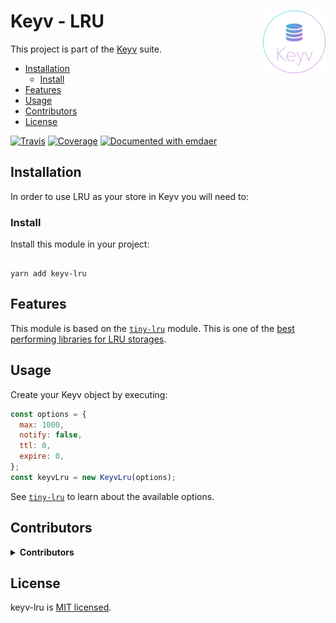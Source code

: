 <!--
  This file was generated by emdaer

  Its template can be found at .emdaer/README.emdaer.md
-->

<!--
  emdaerHash:822f0a91a03b2ad9ab26ea6b2767fa06
-->

<h1 id="keyv-lru-img-align-right-src-logo-svg-alt-keyv-logo-title-keyv-logo-width-100-">Keyv - LRU <img align="right" src="./logo.svg" alt="Keyv logo" title="Keyv logo" width="100"></h1>
<p>This project is part of the <a href="https://www.npmjs.com/package/keyv">Keyv</a> suite.</p>
<!-- toc -->
<ul>
<li><a href="#installation">Installation</a><ul>
<li><a href="#install">Install</a></li>
</ul>
</li>
<li><a href="#features">Features</a></li>
<li><a href="#usage">Usage</a></li>
<li><a href="#contributors">Contributors</a></li>
<li><a href="#license">License</a></li>
</ul>
<!-- tocstop -->
<p><a href="https://travis-ci.org/e0ipso/keyv-lru/"><img src="https://img.shields.io/travis/e0ipso/keyv-lru.svg?style=flat-square" alt="Travis"></a> <a href="https://coveralls.io/github/e0ipso/keyv-lru/"><img src="https://img.shields.io/coveralls/github/e0ipso/keyv-lru.svg?style=flat-square" alt="Coverage"></a> <a href="https://github.com/emdaer/emdaer"><img src="https://img.shields.io/badge/📓-documented%20with%20emdaer-F06632.svg?style=flat-square" alt="Documented with emdaer"></a></p>
<h2 id="installation">Installation</h2>
<p>In order to use LRU as your store in Keyv you will need to:</p>
<h3 id="install">Install</h3>
<p>Install this module in your project:</p>
<pre><code>
yarn add keyv-lru
</code></pre>
<h2 id="features">Features</h2>
<p>This module is based on the <a href="https://www.npmjs.com/package/tiny-lru"><code>tiny-lru</code></a>
module. This is one of the <a href="https://github.com/dominictarr/bench-lru#results">best performing libraries for LRU storages</a>.</p>
<h2 id="usage">Usage</h2>
<p>Create your Keyv object by executing:</p>

```js
const options = {
  max: 1000,
  notify: false,
  ttl: 0,
  expire: 0,
};
const keyvLru = new KeyvLru(options);
```
<p>See <a href="https://www.npmjs.com/package/tiny-lru"><code>tiny-lru</code></a> to learn about the
available options.</p>
<h2 id="contributors">Contributors</h2>
<details>
<summary><strong>Contributors</strong></summary><br>
<a title="Engineer and programmer focused on online applications." href="https://github.com/e0ipso">
  <img align="left" src="https://avatars0.githubusercontent.com/u/1140906?s=24">
</a>
<strong>Mateu Aguiló Bosch</strong>
<br><br>
</details>

<h2 id="license">License</h2>
<p>keyv-lru is <a href="./LICENSE">MIT licensed</a>.</p>
